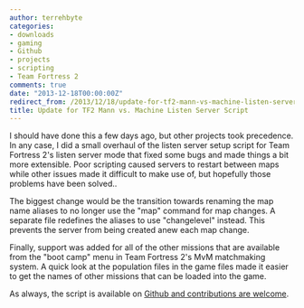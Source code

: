 ```yaml
---
author: terrehbyte
categories:
- downloads
- gaming
- Github
- projects
- scripting
- Team Fortress 2
comments: true
date: "2013-12-18T00:00:00Z"
redirect_from: /2013/12/18/update-for-tf2-mann-vs-machine-listen-server-script/
title: Update for TF2 Mann vs. Machine Listen Server Script
---
```


I should have done this a few days ago, but other projects took precedence. In
any case, I did a small overhaul of the listen server setup script for Team
Fortress 2's listen server mode that fixed some bugs and made things a bit more
extensible. Poor scripting caused servers to restart between maps while other
issues made it difficult to make use of, but hopefully those problems have been
solved..  

The biggest change would be the transition towards renaming the map name aliases
to no longer use the "map" command for map changes. A separate file redefines
the aliases to use "changelevel" instead. This prevents the server from being
created anew each map change.  

Finally, support was added for all of the other missions that are available from
the "boot camp" menu in Team Fortress 2's MvM matchmaking system. A quick look
at the population files in the game files made it easier to get the names of
other missions that can be loaded into the game.  

As always, the script is available on [Github and contributions are
welcome](https://github.com/terrehbyte/mvm-listenserver-script).  